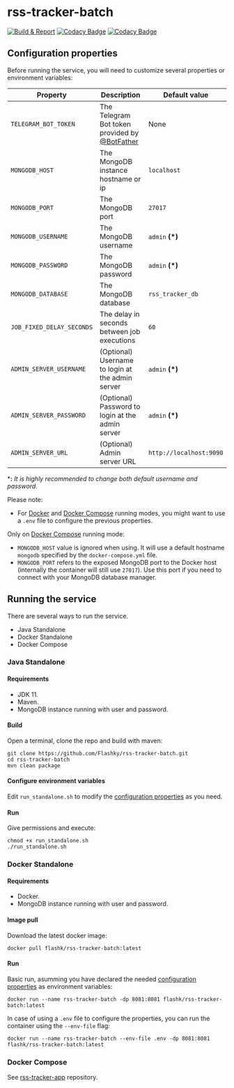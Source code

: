 # rss-tracker-batch
[![Build & Report](https://github.com/Flashky/rss-tracker-batch/actions/workflows/build-report.yml/badge.svg)](https://github.com/Flashky/rss-tracker-batch/actions/workflows/build-report.yml)
[![Codacy Badge](https://app.codacy.com/project/badge/Grade/cf1b5cdba7aa4ceeb9021f1166312b9d)](https://www.codacy.com/gh/Flashky/rss-tracker-batch/dashboard?utm_source=github.com&amp;utm_medium=referral&amp;utm_content=Flashky/rss-tracker-batch&amp;utm_campaign=Badge_Grade)
[![Codacy Badge](https://app.codacy.com/project/badge/Coverage/cf1b5cdba7aa4ceeb9021f1166312b9d)](https://www.codacy.com/gh/Flashky/rss-tracker-batch/dashboard?utm_source=github.com&utm_medium=referral&utm_content=Flashky/rss-tracker-batch&utm_campaign=Badge_Coverage)

## Configuration properties

Before running the service, you will need to customize several properties or environment variables:

Property | Description | Default value
--|--|--
``TELEGRAM_BOT_TOKEN`` | The Telegram Bot token provided by [@BotFather](https://t.me/botfather) | None
``MONGODB_HOST`` | The MongoDB instance hostname or ip | ``localhost``
``MONGODB_PORT`` | The MongoDB port | ``27017``
``MONGODB_USERNAME`` | The MongoDB username | ``admin`` **(*)**
``MONGODB_PASSWORD`` | The MongoDB password | ``admin`` **(*)**
``MONGODB_DATABASE`` | The MongoDB database | ``rss_tracker_db``
``JOB_FIXED_DELAY_SECONDS`` | The delay in seconds between job executions | ``60``
``ADMIN_SERVER_USERNAME`` | (Optional) Username to login at the admin server | ``admin`` **(*)**
``ADMIN_SERVER_PASSWORD`` | (Optional) Password to login at the admin server | ``admin`` **(*)**
``ADMIN_SERVER_URL`` | (Optional) Admin server URL | ``http://localhost:9090``

***:** *It is highly recommended to change both default username and password.*

Please note:
- For [Docker](#docker-standalone) and [Docker Compose](#docker-compose) running modes, you might want to use a ``.env`` file to configure the previous properties.

Only on [Docker Compose](#docker-compose) running mode:
- ``MONGODB_HOST`` value is ignored when using. It will use a default hostname ``mongodb`` specified by the ``docker-compose.yml`` file. 
- ``MONGODB_PORT`` refers to the exposed MongoDB port to the Docker host (internally the container will still use ``27017``). Use this port if you need to connect with your MongoDB database manager.

## Running the service

There are several ways to run the service.

- Java Standalone
- Docker Standalone
- Docker Compose

### Java Standalone

#### Requirements

- JDK 11.
- Maven.
- MongoDB instance running with user and password.

#### Build

Open a terminal, clone the repo and build with maven:

```ssh
git clone https://github.com/Flashky/rss-tracker-batch.git
cd rss-tracker-batch
mvn clean package
```
#### Configure environment variables

Edit ``run_standalone.sh`` to modify the [configuration properties](#configuration-properties) as you need.

#### Run

Give permissions and execute:

```ssh
chmod +x run_standalone.sh
./run_standalone.sh
```

### Docker Standalone

#### Requirements

- Docker.
- MongoDB instance running with user and password.

#### Image pull

Download the latest docker image:

```shell
docker pull flashk/rss-tracker-batch:latest
```

#### Run

Basic run, asumming you have declared the needed [configuration properties](#configuration-properties) as environment variables:

```shell
docker run --name rss-tracker-batch -dp 8081:8081 flashk/rss-tracker-batch:latest
```

In case of using a ``.env`` file to configure the properties, you can run the container using the ``--env-file`` flag:

```shell
docker run --name rss-tracker-batch --env-file .env -dp 8081:8081 flashk/rss-tracker-batch:latest
```

### Docker Compose

See [rss-tracker-app](https://github.com/Flashky/rss-tracker-app) repository.